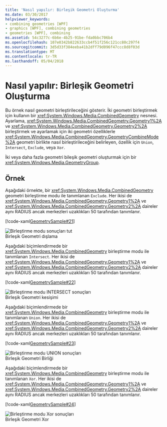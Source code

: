 ```yaml
---
title: 'Nasıl yapılır: Birleşik Geometri Oluşturma'
ms.date: 03/30/2017
helpviewer_keywords:
- combining geometries [WPF]
- graphics [WPF], combining geometries
- geometries [WPF], combining
ms.assetid: 54c3277c-6b6e-4b25-91be-fda0bbc706b4
ms.openlocfilehash: 107e0342b822633ccb4f51f256c121cc80c297f4
ms.sourcegitcommit: 3d5d33f384eeba41b2dff79d096f47ccc8d8f03d
ms.translationtype: MT
ms.contentlocale: tr-TR
ms.lasthandoff: 05/04/2018
---
```

# <a name="how-to-create-a-combined-geometry"></a>Nasıl yapılır: Birleşik Geometri Oluşturma
Bu örnek nasıl geometri birleştirileceğini gösterir. İki geometri birleştirmek için kullanın bir <xref:System.Windows.Media.CombinedGeometry> nesnesi. Ayarlama, <xref:System.Windows.Media.CombinedGeometry.Geometry1%2A> ve <xref:System.Windows.Media.CombinedGeometry.Geometry2%2A> birleştirmek ve ayarlamak için iki geometri özelliklerle <xref:System.Windows.Media.CombinedGeometry.GeometryCombineMode%2A> geometri birlikte nasıl birleştirileceğini belirleyen, özellik için `Union`, `Intersect`, `Exclude`, veya `Xor`.  
  
 İki veya daha fazla geometri bileşik geometri oluşturmak için bir <xref:System.Windows.Media.GeometryGroup>.  
  
## <a name="example"></a>Örnek  
 Aşağıdaki örnekte, bir <xref:System.Windows.Media.CombinedGeometry> geometri birleştirme modu ile tanımlanan `Exclude`.  Her ikisi de <xref:System.Windows.Media.CombinedGeometry.Geometry1%2A> ve <xref:System.Windows.Media.CombinedGeometry.Geometry2%2A> daireler aynı RADIUS ancak merkezleri uzaklıkları 50 tarafından tanımlanır.  
  
 [!code-xaml[GeometrySample#21](../../../../samples/snippets/csharp/VS_Snippets_Wpf/GeometrySample/CS/combininggeometriesexample.xaml#21)]  
  
 ![Birleştirme modu sonuçları tut](../../../../docs/framework/wpf/graphics-multimedia/media/mil-task-combined-geometry-exclude.PNG "mil_task_combined_geometry_exclude")  
Birleşik Geometri dışlama  
  
 Aşağıdaki biçimlendirmede bir <xref:System.Windows.Media.CombinedGeometry> birleştirme modu ile tanımlanan `Intersect`.  Her ikisi de <xref:System.Windows.Media.CombinedGeometry.Geometry1%2A> ve <xref:System.Windows.Media.CombinedGeometry.Geometry2%2A> daireler aynı RADIUS ancak merkezleri uzaklıkları 50 tarafından tanımlanır.  
  
 [!code-xaml[GeometrySample#22](../../../../samples/snippets/csharp/VS_Snippets_Wpf/GeometrySample/CS/combininggeometriesexample.xaml#22)]  
  
 ![Birleştirme modu INTERSECT sonuçları](../../../../docs/framework/wpf/graphics-multimedia/media/mil-task-combined-geometry-intersect.PNG "mil_task_combined_geometry_intersect")  
Birleşik Geometri kesişimi  
  
 Aşağıdaki biçimlendirmede bir <xref:System.Windows.Media.CombinedGeometry> birleştirme modu ile tanımlanan `Union`.  Her ikisi de <xref:System.Windows.Media.CombinedGeometry.Geometry1%2A> ve <xref:System.Windows.Media.CombinedGeometry.Geometry2%2A> daireler aynı RADIUS ancak merkezleri uzaklıkları 50 tarafından tanımlanır.  
  
 [!code-xaml[GeometrySample#23](../../../../samples/snippets/csharp/VS_Snippets_Wpf/GeometrySample/CS/combininggeometriesexample.xaml#23)]  
  
 ![Birleştirme modu UNION sonuçları](../../../../docs/framework/wpf/graphics-multimedia/media/mil-task-combined-geometry-union.PNG "mil_task_combined_geometry_union")  
Birleşik Geometri Birliği  
  
 Aşağıdaki biçimlendirmede bir <xref:System.Windows.Media.CombinedGeometry> birleştirme modu ile tanımlanan `Xor`.  Her ikisi de <xref:System.Windows.Media.CombinedGeometry.Geometry1%2A> ve <xref:System.Windows.Media.CombinedGeometry.Geometry2%2A> daireler aynı RADIUS ancak merkezleri uzaklıkları 50 tarafından tanımlanır.  
  
 [!code-xaml[GeometrySample#24](../../../../samples/snippets/csharp/VS_Snippets_Wpf/GeometrySample/CS/combininggeometriesexample.xaml#24)]  
  
 ![Birleştirme modu Xor sonuçları](../../../../docs/framework/wpf/graphics-multimedia/media/mil-task-combined-geometry-xor.PNG "mil_task_combined_geometry_xor")  
Birleşik Geometri Xor
